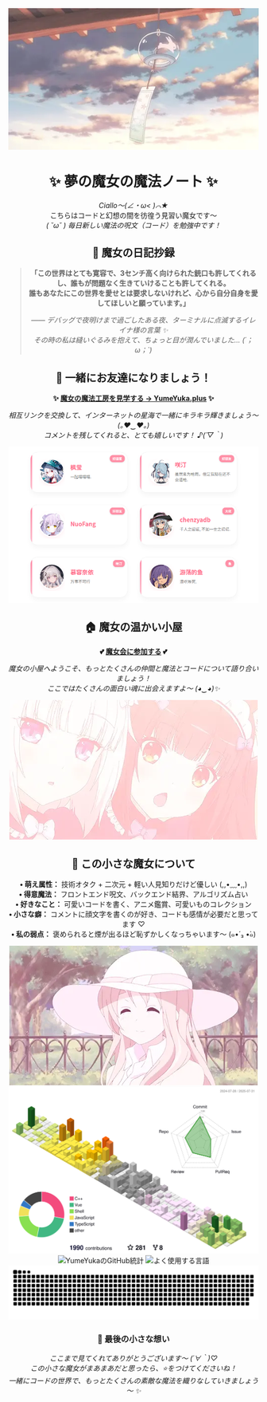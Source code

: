 <div align="center">
  <img src="./img/Yume_5.webp" alt="banner" />
</div>

<div align="center">

# ✨ 夢の魔女の魔法ノート ✨

*Ciallo～(∠・ω< )⌒★*  
こちらはコードと幻想の間を彷徨う見習い魔女です～  
*( ˘ω˘ ) 毎日新しい魔法の呪文（コード）を勉強中です！*

## 📖 魔女の日記抄録

> **「この世界はとても寛容で、3センチ高く向けられた銃口も許してくれるし、誰もが問題なく生きていけることも許してくれる。  
> 誰もあなたにこの世界を愛せとは要求しないけれど、心から自分自身を愛してほしいと願っています。」**
>
> *—— デバッグで夜明けまで過ごしたある夜、ターミナルに点滅するイレイナ様の言葉 ✨  
> その時の私は縫いぐるみを抱えて、ちょっと目が潤んでいました... (´；ω；`)*

## 🌸 一緒にお友達になりましょう！

**✨ [魔女の魔法工房を見学する → YumeYuka.plus](https://YumeYuka.plus) ✨**

*相互リンクを交換して、インターネットの星海で一緒にキラキラ輝きましょう～ (｡♥‿♥｡)  
コメントを残してくれると、とても嬉しいです！ ♪(´▽｀)*

![friends](./friends_layout.png)

## 🏠 魔女の温かい小屋

**💕 [魔女会に参加する](https://join.oom-wg.dev) 💕**

*魔女の小屋へようこそ、もっとたくさんの仲間と魔法とコードについて語り合いましょう！  
ここではたくさんの面白い魂に出会えますよ～ (◕‿◕)✨*

<img src="./img/Yume_4.webp" alt="banner" />

## 🎀 この小さな魔女について

**• 萌え属性：** 技術オタク + 二次元 + 軽い人見知りだけど優しい (,,•﹏•,,)  
**• 得意魔法：** フロントエンド呪文、バックエンド結界、アルゴリズム占い  
**• 好きなこと：** 可愛いコードを書く、アニメ鑑賞、可愛いものコレクション  
**• 小さな癖：** コメントに顔文字を書くのが好き、コードも感情が必要だと思ってます ♡  
**• 私の弱点：** 褒められると煙が出るほど恥ずかしくなっちゃいます～ (๑•́ ₃ •̀๑)

</div>

<div align="center">
  <img src="./img/Yume_3.webp" alt="banner" />
</div>

<div align="center">
  <img src="./profile-3d-contrib/profile-season-animate.svg" alt="3d-contribution" />
</div>

<div align="center">
  <img
    height="180"
    src="https://github-readme-stats.vercel.app/api?username=YumeYuka&show_icons=true&bg_color=fff0f6,ffe4ec&title_color=ff69b4&text_color=ea4c89&icon_color=ffb6d5&border_color=ff69b4"
    alt="YumeYukaのGitHub統計"
  />
  <img
    height="180"
    src="https://github-readme-stats.vercel.app/api/top-langs/?username=YumeYuka&layout=compact&hide=html&bg_color=fff0f6,ffe4ec&title_color=ff69b4&text_color=ea4c89&icon_color=ffb6d5&border_color=ff69b4"
    alt="よく使用する言語"
  />
</div>

<div align="center">
  <picture>
    <source media="(prefers-color-scheme: dark)" srcset="https://raw.githubusercontent.com/NightRainMilkyWay/NightRainMilkyWay/output/github-contribution-grid-snake-dark.svg">
    <source media="(prefers-color-scheme: light)" srcset="https://raw.githubusercontent.com/NightRainMilkyWay/NightRainMilkyWay/output/github-contribution-grid-snake.svg">
    <img alt="github contribution grid snake animation" src="https://raw.githubusercontent.com/NightRainMilkyWay/NightRainMilkyWay/output/github-contribution-grid-snake.svg">
  </picture>
</div>

<div align="center">

### 💌 最後の小さな想い

*ここまで見てくれてありがとうございます～ (´∀｀)♡  
この小さな魔女がまあまあだと思ったら、⭐️をつけてくださいね！  
一緒にコードの世界で、もっとたくさんの素敵な魔法を織りなしていきましょう～ ✨*

</div>